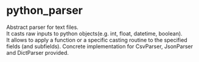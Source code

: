 # python_parser
Abstract parser for text files. <br />
It casts raw inputs to python objects(e.g. int, float, datetime, boolean).<br />
It allows to apply a function or a specific casting routine to the specified fields (and subfields).
Concrete implementation for CsvParser, JsonParser and DictParser provided. <br />
